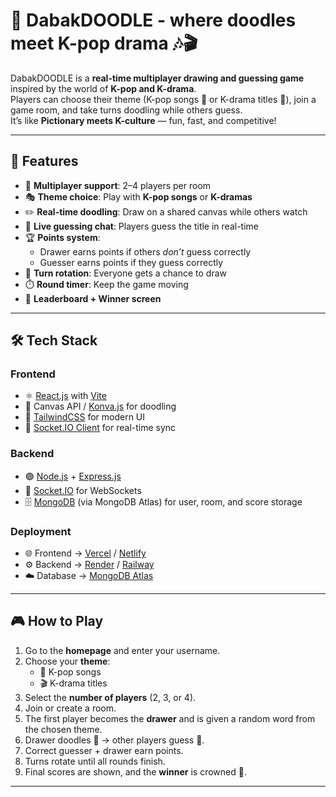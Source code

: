 # 🎨 DabakDOODLE - where doodles meet K-pop drama 🎶🎬

DabakDOODLE is a **real-time multiplayer drawing and guessing game** inspired by the world of **K-pop and K-drama**.  
Players can choose their theme (K-pop songs 🎵 or K-drama titles 🎥), join a game room, and take turns doodling while others guess.  
It’s like **Pictionary meets K-culture** — fun, fast, and competitive!

---

## 🚀 Features

- 🔗 **Multiplayer support**: 2–4 players per room  
- 🎭 **Theme choice**: Play with **K-pop songs** or **K-dramas**  
- ✏️ **Real-time doodling**: Draw on a shared canvas while others watch  
- 💬 **Live guessing chat**: Players guess the title in real-time  
- 🏆 **Points system**:  
  - Drawer earns points if others *don’t* guess correctly  
  - Guesser earns points if they guess correctly  
- 🔄 **Turn rotation**: Everyone gets a chance to draw  
- ⏱️ **Round timer**: Keep the game moving  
- 🎉 **Leaderboard + Winner screen**  

---

## 🛠️ Tech Stack

### Frontend
- ⚛️ [React.js](https://reactjs.org/) with [Vite](https://vitejs.dev/)  
- 🎨 Canvas API / [Konva.js](https://konvajs.org/) for doodling  
- 💨 [TailwindCSS](https://tailwindcss.com/) for modern UI  
- 🔌 [Socket.IO Client](https://socket.io/) for real-time sync  

### Backend
- 🟢 [Node.js](https://nodejs.org/) + [Express.js](https://expressjs.com/)  
- 🔌 [Socket.IO](https://socket.io/) for WebSockets  
- 🗄️ [MongoDB](https://www.mongodb.com/) (via MongoDB Atlas) for user, room, and score storage  

### Deployment
- 🌐 Frontend → [Vercel](https://vercel.com/) / [Netlify](https://www.netlify.com/)  
- ⚙️ Backend → [Render](https://render.com/) / [Railway](https://railway.app/)  
- ☁️ Database → [MongoDB Atlas](https://www.mongodb.com/atlas)  

---

## 🎮 How to Play

1. Go to the **homepage** and enter your username.  
2. Choose your **theme**:  
   - 🎵 K-pop songs  
   - 🎬 K-drama titles  
3. Select the **number of players** (2, 3, or 4).  
4. Join or create a room.  
5. The first player becomes the **drawer** and is given a random word from the chosen theme.  
6. Drawer doodles 🎨 → other players guess 💬.  
7. Correct guesser + drawer earn points.  
8. Turns rotate until all rounds finish.  
9. Final scores are shown, and the **winner** is crowned 👑.  

---


